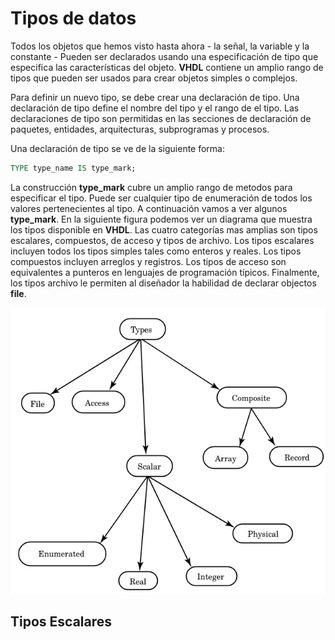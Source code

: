 # Tipos de datos

Todos los objetos que hemos visto hasta ahora - la señal, la variable y la constante - Pueden ser declarados usando una especificación de tipo que especifica las características del objeto. __VHDL__ contiene un amplio rango de tipos que pueden ser usados para crear objetos simples o complejos. 

Para definir un nuevo tipo, se debe crear una declaración de tipo. Una declaración de tipo define el nombre del tipo y el rango de el tipo. Las declaraciones de tipo son permitidas en las secciones de declaración de paquetes, entidades, arquitecturas, subprogramas y procesos. 

Una declaración de tipo se ve de la siguiente forma:

```vhdl
TYPE type_name IS type_mark;
```

La construcción __type_mark__ cubre un amplio rango de metodos para especificar el tipo. Puede ser cualquier tipo de enumeración de todos los valores pertenecientes al tipo. A continuación vamos a ver algunos __type_mark__. En la siguiente figura podemos ver un diagrama que muestra los tipos disponible en __VHDL__. Las cuatro categorías mas amplias son tipos escalares, compuestos, de acceso y tipos de archivo. Los tipos escalares incluyen todos los tipos simples tales como enteros y reales. Los tipos compuestos incluyen arreglos y registros. Los tipos de acceso son equivalentes a punteros en lenguajes de programación típicos. Finalmente, los tipos archivo le permiten al diseñador la habilidad de declarar objectos __file__.

![TiposDatos](./images/tipos.png)

## Tipos Escalares

